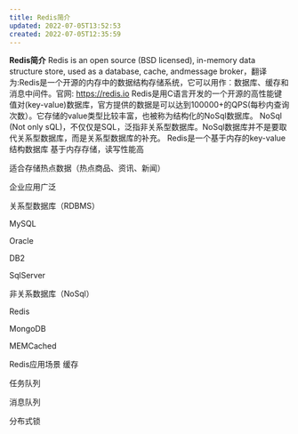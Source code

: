 ```yaml
---
title: Redis简介
updated: 2022-07-05T13:52:53
created: 2022-07-05T12:35:59
---
```


**Redis简介**
Redis is an open source (BSD licensed), in-memory data structure store, used as a database, cache, andmessage broker，翻译为:Redis是一个开源的内存中的数据结构存储系统，它可以用作︰数据库、缓存和消息中间件。官网: <https://redis.io>
Redis是用C语言开发的一个开源的高性能键值对(key-value)数据库，官方提供的数据是可以达到100000+的QPS(每秒内查询次数）。它存储的value类型比较丰富，也被称为结构化的NoSql数据库。
NoSql (Not only sQL)，不仅仅是SQL，泛指非关系型数据库。NoSql数据库并不是要取代关系型数据库，而是关系型数据库的补充。
Redis是一个基于内存的key-value结构数据库
基于内存存储，读写性能高

适合存储热点数据（热点商品、资讯、新闻）

企业应用广泛

关系型数据库（RDBMS）

MySQL

Oracle

DB2

SqlServer

非关系数据库（NoSql）

Redis

MongoDB

MEMCached

Redis应用场景
缓存

任务队列

消息队列

分布式锁
